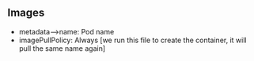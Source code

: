## Images
* metadata-->name: Pod name
* imagePullPolicy: Always [we run this file to create the container, it will pull the same name again]